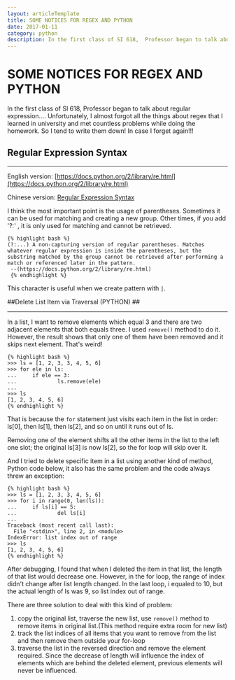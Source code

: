 ```yaml
---
layout: articleTemplate
title: SOME NOTICES FOR REGEX AND PYTHON
date: 2017-01-11
category: python
description: In the first class of SI 618,  Professor began to talk about regular expression.... Unfortunately, I almost forgot all the things about regex that I learned in university and met countless problems while doing the homework. So I tend to write them down! In case I forget again!!!
---
```



# SOME NOTICES FOR REGEX AND PYTHON #

In the first class of SI 618,  Professor began to talk about regular expression.... Unfortunately, I almost forgot all the things about regex that I learned in university and met countless problems while doing the homework. So I tend to write them down! In case I forget again!!!

## Regular Expression Syntax ##

----------

English version:
[https://docs.python.org/2/library/re.html](https://docs.python.org/2/library/re.html)

Chinese version:
[Regular Expression Syntax](http://baike.baidu.com/link?url=acM6E6D3H-xjY7pBc0_0ntw1eZ-14qhcpry-yLbjelIJmRDSrcEVsH2zMG1my6ZXISTQ1rjBCdbXM1ZHjhN2ec5Lcek47Kp3Z29nLIlqCuDaCBnFMmZwmKrzGbwz3bkniGg8uRuv8WDIOBeeXjbJt_#4)

I think the most important point is the usage of parentheses. Sometimes it can be used for matching and creating a new group. Other times, if you add '?:' , it is only used for matching and cannot be retrieved.

    {% highlight bash %}
    (?:...) A non-capturing version of regular parentheses. Matches whatever regular expression is inside the parentheses, but the substring matched by the group cannot be retrieved after performing a match or referenced later in the pattern.
     --(https://docs.python.org/2/library/re.html)
     {% endhighlight %}

This character is useful when we create pattern with `|`.

##Delete List Item via Traversal (PYTHON) ##

----------

In a list,  I want to remove elements which equal 3 and there are two adjacent elements that both equals three. I used `remove()` method to do it. However, the result shows that only one of them have been removed and it skips next element. That's weird!

    {% highlight bash %}
    >>> ls = [1, 2, 3, 3, 4, 5, 6]
    >>> for ele in ls:
    ...     if ele == 3:
    ...             ls.remove(ele)
    ... 
    >>> ls
    [1, 2, 3, 4, 5, 6]
    {% endhighlight %}

That is because the `for` statement just visits each item in the list in order: ls[0], then ls[1], then ls[2], and so on until it runs out of ls.

Removing one of the element shifts all the other items in the list to the left one slot; the original ls[3] is now ls[2], so the for loop will skip over it.

And I tried to delete specific item in a list using another kind of method, Python code below, it also has the same problem and the code always threw an exception:

    {% highlight bash %}
    >>> ls = [1, 2, 3, 3, 4, 5, 6]
    >>> for i in range(0, len(ls)):
    ...     if ls[i] == 5:
    ...             del ls[i]
    ... 
    Traceback (most recent call last):
      File "<stdin>", line 2, in <module>
    IndexError: list index out of range
    >>> ls
    [1, 2, 3, 4, 5, 6]
    {% endhighlight %}

After debugging,  I found that when I deleted the item in that list, the length of that list would decrease one. However, in the for loop, the range of index didn't change after list length changed. In the last loop, i equaled to 10, but the actual length of ls was 9,  so list index out of range.

There are three solution to deal with this kind of problem:

 1. copy the original list,  traverse the new list, use `remove()` method to remove items in original list.(This method require extra room for new list)
 2. track the list indices of all items that you want to remove from the list and then remove them outside your for-loop
 3. traverse the list in the reversed direction and remove the element required. Since the decrease of length will influence the index of elements which are behind the deleted element,  previous elements will never be influenced.
 